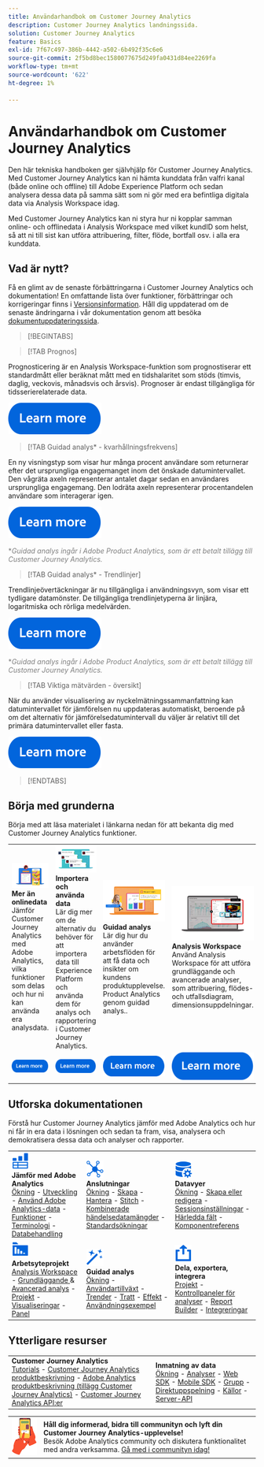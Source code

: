 ```yaml
---
title: Användarhandbok om Customer Journey Analytics
description: Customer Journey Analytics landningssida.
solution: Customer Journey Analytics
feature: Basics
exl-id: 7f67c497-386b-4442-a502-6b492f35c6e6
source-git-commit: 2f5bd8bec1580077675d249fa0431d84ee2269fa
workflow-type: tm+mt
source-wordcount: '622'
ht-degree: 1%

---
```


# Användarhandbok om Customer Journey Analytics

Den här tekniska handboken ger självhjälp för Customer Journey Analytics. Med Customer Journey Analytics kan ni hämta kunddata från valfri kanal (både online och offline) till Adobe Experience Platform och sedan analysera dessa data på samma sätt som ni gör med era befintliga digitala data via Analysis Workspace idag.

Med Customer Journey Analytics kan ni styra hur ni kopplar samman online- och offlinedata i Analysis Workspace med vilket kundID som helst, så att ni till sist kan utföra attribuering, filter, flöde, bortfall osv. i alla era kunddata.

## Vad är nytt?

Få en glimt av de senaste förbättringarna i Customer Journey Analytics och dokumentation! En omfattande lista över funktioner, förbättringar och korrigeringar finns i [Versionsinformation](../release-notes/latest.md). Håll dig uppdaterad om de senaste ändringarna i vår dokumentation genom att besöka [dokumentuppdateringssida](../release-notes/doc-changes.md).

>[!BEGINTABS]

>[!TAB Prognos]

Prognosticering är en Analysis Workspace-funktion som prognostiserar ett standardmått eller beräknat mått med en tidshalaritet som stöds (timvis, daglig, veckovis, månadsvis och årsvis). Prognoser är endast tillgängliga för tidsserierelaterade data.

[![image](assets/learn-more-button.svg)](/help/analysis-workspace/c-forecast/forecasting.md)


>[!TAB Guidad analys* - kvarhållningsfrekvens]

En ny visningstyp som visar hur många procent användare som returnerar efter det ursprungliga engagemanget inom det önskade datumintervallet. Den vågräta axeln representerar antalet dagar sedan en användares ursprungliga engagemang. Den lodräta axeln representerar procentandelen användare som interagerar igen.

[![image](assets/learn-more-button.svg)](/help/guided-analysis/types/retention-rates.md)

<span style="color:gray">*_Guidad analys ingår i Adobe Product Analytics, som är ett betalt tillägg till Customer Journey Analytics._</span>


>[!TAB Guidad analys* - Trendlinjer]

Trendlinjeövertäckningar är nu tillgängliga i användningsvyn, som visar ett tydligare datamönster. De tillgängliga trendlinjetyperna är linjära, logaritmiska och rörliga medelvärden.

[![image](assets/learn-more-button.svg)](/help/guided-analysis/types/usage.md)

<span style="color:gray">*_Guidad analys ingår i Adobe Product Analytics, som är ett betalt tillägg till Customer Journey Analytics._</span>


>[!TAB Viktiga mätvärden - översikt]

När du använder visualisering av nyckelmätningssammanfattning kan datumintervallet för jämförelsen nu uppdateras automatiskt, beroende på om det alternativ för jämförelsedatumintervall du väljer är relativt till det primära datumintervallet eller fasta.

[![image](assets/learn-more-button.svg)](/help/analysis-workspace/visualizations/key-metric.md)

>[!ENDTABS]

## Börja med grunderna

Börja med att läsa materialet i länkarna nedan för att bekanta dig med Customer Journey Analytics funktioner.

<table style="table-layout:fixed">
  <tr style="border: 0;">
    <td>
    <a href="/help/getting-started/aa-vs-cja/overview.md"><img src="./assets/aa-vs-cja.png"></a>
    <div><strong>Mer än onlinedata</strong><br/>Jämför Customer Journey Analytics med Adobe Analytics, vilka funktioner som delas och hur ni kan använda era analysdata.</div>
    </td>
    <td>
    <a href="/help/data-ingestion/data-ingestion.md"><img src="./assets/data-ingestion.png"></a>
    <div><strong>Importera och använda data</strong><br/>Lär dig mer om de alternativ du behöver för att importera data till Experience Platform och använda dem för analys och rapportering i Customer Journey Analytics.</div>
    </td>
    <td>
    <a href="/help/guided-analysis/overview.md"><img src="./assets/product-analytics.png"></a>
    <div><strong>Guidad analys</strong><br/>Lär dig hur du använder arbetsflöden för att få data och insikter om kundens produktupplevelse. Product Analytics genom guidad analys..
    </div>
    </td>
    <td>
    <a href="/help/analysis-workspace/home.md"><img src="./assets/workspace.png"></a>
    <div><strong>Analysis Workspace</strong><br/>Använd Analysis Workspace för att utföra grundläggande och avancerade analyser, som attribuering, flödes- och utfallsdiagram, dimensionsuppdelningar.</div>
    </td>
  </tr>
  <tr style="border: 0;">
    <td align="center"><a href="/help/getting-started/aa-vs-cja/overview.md"><img src="./assets/learn-more-button.svg"></a></td>
    <td align="center"><a href="/help/data-ingestion/data-ingestion.md"><img src="./assets/learn-more-button.svg"></a></td>
    <td align="center"><a href="/help/guided-analysis/overview.md"><img src="./assets/learn-more-button.svg"></a></td>
    <td align="center"><a href="/help/analysis-workspace/home.md"><img src="./assets/learn-more-button.svg"></a></td>
    </tr>
</table>

## Utforska dokumentationen

Förstå hur Customer Journey Analytics jämför med Adobe Analytics och hur ni får in era data i lösningen och sedan ta fram, visa, analysera och demokratisera dessa data och analyser och rapporter.

<table style="table-layout:auto">
  <tr style="border: 0;">
    <td>
      <img src="./assets/analytics.svg" width="35px"><br/>
      <strong>Jämför med Adobe Analytics</strong><br/><a href="/help/getting-started/aa-vs-cja/overview.md">Ökning</a> - <a href="/help/getting-started/aa-to-cja.md">Utveckling</a> - <a href="/help/getting-started/aa-vs-cja/aa-data-in-cja.md">Använd Adobe Analytics-data</a> - <a href="/help/getting-started/aa-vs-cja/cja-aa.md">Funktioner</a> - <a href="/help/getting-started/aa-vs-cja/terminology.md">Terminologi</a> - <a href="/help/getting-started/aa-vs-cja/data-processing-comparisons.md">Databehandling</a>
    </td>
    <td>
      <img src="./assets/connections.svg" width="35px"><br/>
      <strong>Anslutningar</strong><br/><a href="/help/connections/overview.md">Ökning</a> - <a href="/help/connections/create-connection.md">Skapa</a> - <a href="/help/connections/manage-connections.md">Hantera</a> - <a href="/help/stitching/overview.md">Stitch</a> - <a href="/help/connections/combined-dataset.md">Kombinerade händelsedatamängder</a> - <a href="/help/connections/standard-lookups.md">Standardsökningar</a>
    </td>
     <td>
      <img src="./assets/dataviews.svg" width="35px"><br/>
      <strong>Datavyer</strong><br/><a href="/help/data-views/data-views.md">Ökning</a> - <a href="/help/data-views/create-dataview.md">Skapa eller redigera</a> - <a href="/help/data-views/session-settings.md">Sessionsinställningar</a> - <a href="/help/data-views/derived-fields/derived-fields.md">Härledda fält</a> - <a href="/help/data-views/component-reference.md">Komponentreferens</a>
    </td>

</tr>
  <tr style="border: 0;">
    <td>
      <img src="./assets/workspace.svg" width="35px"><br/>
      <strong>Arbetsyteprojekt</strong><br/><a href="/help/analysis-workspace/home.md">Analysis Workspace</a> - <a href="/help/analysis-workspace/perform-basic-analysis.md">Grundläggande </a> &amp; <a href="/help/analysis-workspace/perform-adv-analysis.md">Avancerad analys</a> - <a href="/help/analysis-workspace/build-workspace-project/freeform-overview.md">Projekt</a> - <a href="/help/analysis-workspace/visualizations/freeform-analysis-visualizations.md">Visualiseringar</a> - <a href="/help/analysis-workspace/c-panels/freeform-panel.md">Panel</a>
    </td>
    <td>
      <img src="./assets/guided-analysis.svg" width="35px"><br/>
      <strong>Guidad analys</strong><br/><a href="/help/guided-analysis/overview.md">Ökning</a> - <a href="/help/guided-analysis/types/active.md">Användartillväxt</a> - <a href="/help/guided-analysis/types/usage.md">Trender</a> - <a href="/help/guided-analysis/types/friction.md">Tratt</a> - <a href="/help/guided-analysis/types/release.md">Effekt</a> - <a href="/help/guided-analysis/industry-use-cases.md">Användningsexempel</a>
    </td>
    <td>
      <img src="./assets/share.svg" width="35px"><br/>
      <strong>Dela, exportera, integrera</strong><br/><a href="/help/analysis-workspace/curate-share/share-projects.md">Projekt</a> - <a href="/help/mobile-app/home.md">Kontrollpaneler för analyser</a> - <a href="/help/report-builder/report-buider-overview.md">Report Builder</a>  - <a href="/help/integrations/overview.md">Integreringar</a>
    </td>
  </tr>
</table>

## Ytterligare resurser

<table style="table-layout:fixed"><tr style="border: 0;">
<td><strong>Customer Journey Analytics</strong><br/>
<a href="https://experienceleague.adobe.com/docs/customer-journey-analytics-learn/tutorials/overview.html" target="_blank">Tutorials</a> - <a href="https://helpx.adobe.com/legal/product-descriptions/customer-journey-analytics.html" target="_blank">Customer Journey Analytics produktbeskrivning</a> - <a href="https://helpx.adobe.com/legal/product-descriptions/adobe-analytics-addon-customer-journey-analytics.html" target="_blank">Adobe Analytics produktbeskrivning (tillägg Customer Journey Analytics)</a> - <a href="https://developer.adobe.com/cja-apis/docs/" target="_blank">Customer Journey Analytics API:er</a>
</td>
<td><strong>Inmatning av data</strong><br/><a href="/help/data-ingestion/data-ingestion.md">Ökning</a> - <a href="/help/data-ingestion/analytics.md">Analyser</a> - <a href="/help/data-ingestion/aepwebsdk.md">Web SDK</a> - <a href="/help/data-ingestion/aepmobilesdk.md">Mobile SDK</a> - <a href="/help/data-ingestion/batch.md">Grupp</a> - <a href="/help/data-ingestion/streaming.md">Direktuppspelning</a> - <a href="/help/data-ingestion/sources.md">Källor</a> - <a href="/help/data-ingestion/serverapi.md">Server-API</a>
</td>
</tr></table>


<table style="table-layout:auto" class="tablelayout-is-fixed"><tbody><tr style="border: 0;"><td><img src="./assets/newsletter.png"></td><td>
<b>Håll dig informerad, bidra till communityn och lyft din Customer Journey Analytics-upplevelse!</b><br>Besök Adobe Analytics community och diskutera funktionalitet med andra verksamma. <a href="https://experienceleaguecommunities.adobe.com/t5/adobe-analytics/ct-p/adobe-analytics-community">Gå med i communityn idag!</a></td></tr></tbody></table>
